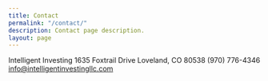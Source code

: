 ```yaml
---
title: Contact
permalink: "/contact/"
description: Contact page description.
layout: page
---
```

Intelligent Investing
1635 Foxtrail Drive
Loveland, CO 80538
(970) 776-4346
info@intelligentinvestingllc.com

